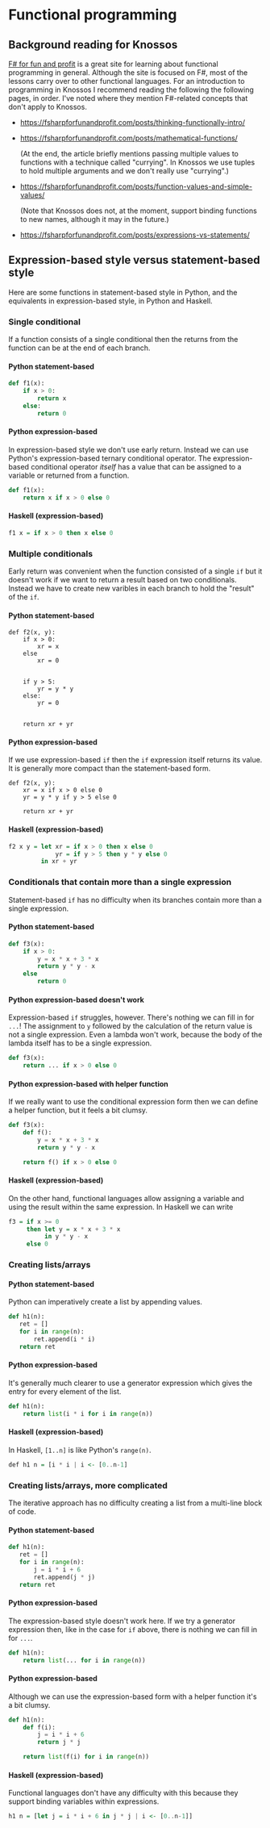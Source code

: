 # Functional programming

## Background reading for Knossos

[F# for fun and profit](https://fsharpforfunandprofit.com/) is a great
site for learning about functional programming in general.  Although
the site is focused on F#, most of the lessons carry over to other
functional languages.  For an introduction to programming in Knossos I
recommend reading the following the following pages, in order.  I've
noted where they mention F#-related concepts that don't apply to
Knossos.

* <https://fsharpforfunandprofit.com/posts/thinking-functionally-intro/>

* <https://fsharpforfunandprofit.com/posts/mathematical-functions/>

  (At the end, the article briefly mentions passing multiple values to
  functions with a technique called "currying".  In Knossos we use
  tuples to hold multiple arguments and we don't really use
  "currying".)

* <https://fsharpforfunandprofit.com/posts/function-values-and-simple-values/>

  (Note that Knossos does not, at the moment, support binding
  functions to new names, although it may in the future.)

* <https://fsharpforfunandprofit.com/posts/expressions-vs-statements/>

## Expression-based style versus statement-based style

Here are some functions in statement-based style in Python, and the
equivalents in expression-based style, in Python and Haskell.

### Single conditional

If a function consists of a single conditional then the returns from
the function can be at the end of each branch.

#### Python statement-based

```python
def f1(x):
    if x > 0:
        return x
    else:
        return 0
```

#### Python expression-based

In expression-based style we don't use early return.  Instead we can
use Python's expression-based ternary conditional operator.  The
expression-based conditional operator *itself* has a value that can be
assigned to a variable or returned from a function.

```python
def f1(x):
    return x if x > 0 else 0
```

#### Haskell (expression-based)

```haskell
f1 x = if x > 0 then x else 0
```

### Multiple conditionals

Early return was convenient when the function consisted of a single
`if` but it doesn't work if we want to return a result based on two
conditionals.  Instead we have to create new varibles in each branch
to hold the "result" of the `if`.

#### Python statement-based

```
def f2(x, y):
    if x > 0:
        xr = x
    else
        xr = 0


    if y > 5:
        yr = y * y
    else:
        yr = 0


    return xr + yr
```

#### Python expression-based

If we use expression-based `if` then the `if` expression itself
returns its value.  It is generally more compact than the
statement-based form.

```
def f2(x, y):
    xr = x if x > 0 else 0
    yr = y * y if y > 5 else 0

    return xr + yr
```

#### Haskell (expression-based)

```haskell
f2 x y = let xr = if x > 0 then x else 0
	         yr = if y > 5 then y * y else 0
	     in xr + yr
```

### Conditionals that contain more than a single expression

Statement-based `if` has no difficulty when its branches contain more
than a single expression.

#### Python statement-based

```python
def f3(x):
    if x > 0:
        y = x * x + 3 * x
        return y * y - x
    else
        return 0
```

#### Python expression-based doesn't work

Expression-based `if` struggles, however.  There's nothing we can fill
in for `...`!  The assignment to `y` followed by the calculation of
the return value is not a single expression.  Even a lambda won't
work, because the body of the lambda itself has to be a single
expression.


```python
def f3(x):
    return ... if x > 0 else 0
```

#### Python expression-based with helper function

If we really want to use the conditional expression form then we can
define a helper function, but it feels a bit clumsy.

```python
def f3(x):
    def f():
        y = x * x + 3 * x
        return y * y - x

    return f() if x > 0 else 0
```

#### Haskell (expression-based)

On the other hand, functional languages allow assigning a variable and
using the result within the same expression.  In Haskell we can write

```haskell
f3 = if x >= 0
     then let y = x * x + 3 * x
          in y * y - x
     else 0
 ```

### Creating lists/arrays

#### Python statement-based

Python can imperatively create a list by appending values.

```python
def h1(n):
   ret = []
   for i in range(n):
       ret.append(i * i)
   return ret
```

#### Python expression-based

It's generally much clearer to use a generator expression which gives
the entry for every element of the list.

```python
def h1(n):
    return list(i * i for i in range(n))
```

#### Haskell (expression-based)

In Haskell, `[1..n]` is like Python's `range(n)`.

```haskell
def h1 n = [i * i | i <- [0..n-1]
```

### Creating lists/arrays, more complicated

The iterative approach has no difficulty creating a list from a
multi-line block of code.

#### Python statement-based

```python
def h1(n):
   ret = []
   for i in range(n):
       j = i * i + 6
       ret.append(j * j)
   return ret
```

#### Python expression-based

The expression-based style doesn't work here.  If we try a generator
expression then, like in the case for `if` above, there is nothing we
can fill in for `...`.

```python
def h1(n):
    return list(... for i in range(n))
```

#### Python expression-based

Although we can use the expression-based form with a helper function
it's a bit clumsy.


```python
def h1(n):
    def f(i):
		j = i * i + 6
		return j * j

    return list(f(i) for i in range(n))
```

#### Haskell (expression-based)

Functional languages don't have any difficulty with this because they
support binding variables within expressions.

```haskell
h1 n = [let j = i * i + 6 in j * j | i <- [0..n-1]]
```

